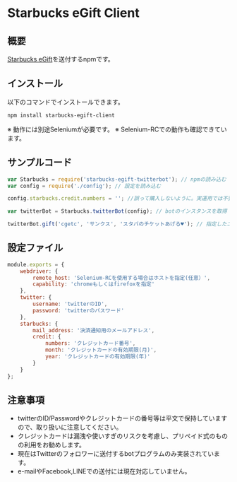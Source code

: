 # Starbucks eGift Client

## 概要

[Starbucks eGift](https://gift.starbucks.co.jp/card/)を送付するnpmです。

## インストール

以下のコマンドでインストールできます。

```
npm install starbucks-egift-client
```

※ 動作には別途Seleniumが必要です。
※ Selenium-RCでの動作も確認できています。

## サンプルコード

```sample.js
var Starbucks = require('starbucks-egift-twitterbot'); // npmの読み込む
var config = require('./config'); // 設定を読み込む

config.starbucks.credit.numbers = ''; //誤って購入しないように。実運用では不要。

var twitterBot = Starbucks.twitterBot(config); // botのインスタンスを取得

twitterBot.gift('cgetc', 'サンクス', 'スタバのチケットあげる♥'); // 指定したユーザにStarbucks eGiftを送信
```

## 設定ファイル

```config.js
module.exports = {
    webdriver: {
        remote_host: 'Selenium-RCを使用する場合はホストを指定(任意）',
        capability: 'chromeもしくはfirefoxを指定'
    },
    twitter: {
        username: 'twitterのID',
        password: 'twitterのパスワード'
    },
    starbucks: {
        mail_address: '決済通知用のメールアドレス',
        credit: {
            numbers: 'クレジットカード番号',
            month: 'クレジットカードの有効期限(月)',
            year: 'クレジットカードの有効期限(年)'
        }
    }
};
```

## 注意事項
* twitterのID/Passwordやクレジットカードの番号等は平文で保持していますので、取り扱いに注意してください。
* クレジットカードは漏洩や使いすぎのリスクを考慮し、プリペイド式のものの利用をお勧めします。
* 現在はTwitterのフォロワーに送付するbotプログラムのみ実装されています。
* e-mailやFacebook,LINEでの送付には現在対応していません。